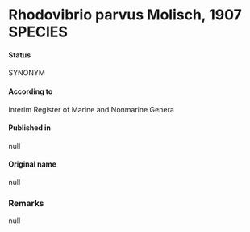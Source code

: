 # Rhodovibrio parvus Molisch, 1907 SPECIES

#### Status
SYNONYM

#### According to
Interim Register of Marine and Nonmarine Genera

#### Published in
null

#### Original name
null

### Remarks
null